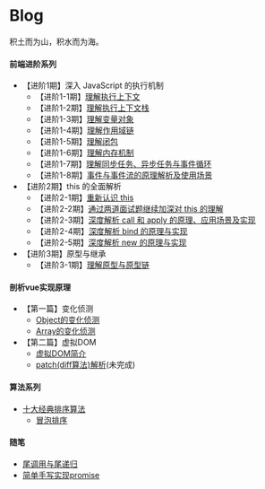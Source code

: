 # Blog
积土而为山，积水而为海。

#### 前端进阶系列

- 【进阶1期】深入 JavaScript 的执行机制
  - 【进阶1-1期】[理解执行上下文](https://github.com/sunbigshan/Blog/issues/4)
  - 【进阶1-2期】[理解执行上下文栈](https://github.com/sunbigshan/Blog/issues/5)
  - 【进阶1-3期】[理解变量对象](https://github.com/sunbigshan/Blog/issues/6)
  - 【进阶1-4期】[理解作用域链](https://github.com/sunbigshan/Blog/issues/7)
  - 【进阶1-5期】[理解闭包](https://github.com/sunbigshan/Blog/issues/9)
  - 【进阶1-6期】[理解内存机制](https://github.com/sunbigshan/Blog/issues/11)
  - 【进阶1-7期】[理解同步任务、异步任务与事件循环](https://github.com/sunbigshan/Blog/issues/12)
  - 【进阶1-8期】[事件与事件流的原理解析及使用场景](https://github.com/sunbigshan/Blog/issues/18)
- 【进阶2期】this 的全面解析
  - 【进阶2-1期】[重新认识 this](https://github.com/sunbigshan/Blog/issues/10)
  - 【进阶2-2期】[通过两道面试题继续加深对 this 的理解](https://github.com/sunbigshan/Blog/issues/14)
  - 【进阶2-3期】[深度解析 call 和 apply 的原理、应用场景及实现](https://github.com/sunbigshan/Blog/issues/15)
  - 【进阶2-4期】[深度解析 bind 的原理与实现](https://github.com/sunbigshan/Blog/issues/16)
  - 【进阶2-5期】[深度解析 new 的原理与实现](https://github.com/sunbigshan/Blog/issues/17)
- 【进阶3期】原型与继承
  - 【进阶3-1期】[理解原型与原型链](https://github.com/sunbigshan/Blog/issues/19)

#### 剖析vue实现原理

- 【第一篇】变化侦测
  - [Object的变化侦测](https://github.com/sunbigshan/Blog/issues/21)
  - [Array的变化侦测](https://github.com/sunbigshan/Blog/issues/22)
- 【第二篇】虚拟DOM
  - [虚拟DOM简介](https://github.com/sunbigshan/Blog/issues/24)
  - [patch(diff算法)解析](https://github.com/sunbigshan/Blog/issues/25)(未完成)

#### 算法系列

- [十大经典排序算法](https://github.com/sunbigshan/Blog/tree/master/%E5%8D%81%E5%A4%A7%E7%BB%8F%E5%85%B8%E6%8E%92%E5%BA%8F%E7%AE%97%E6%B3%95)
  - [冒泡排序](https://github.com/sunbigshan/Blog/issues/26)

#### 随笔

- [尾调用与尾递归](https://github.com/sunbigshan/Blog/issues/20)
- [简单手写实现promise](https://github.com/sunbigshan/Blog/issues/23)

